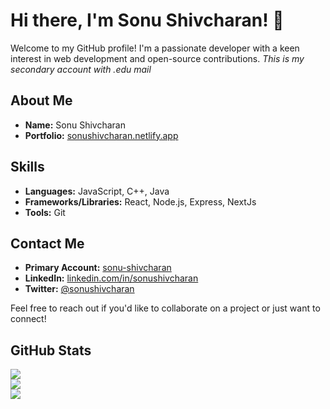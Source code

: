 # Hi there, I'm Sonu Shivcharan! 👋

Welcome to my GitHub profile! I'm a passionate developer with a keen interest in web development and open-source contributions.
*This is my secondary account with .edu mail*

## About Me

- **Name:** Sonu Shivcharan
- **Portfolio:** [sonushivcharan.netlify.app](https://sonushivcharan.netlify.app/)

## Skills

- **Languages:** JavaScript, C++, Java
- **Frameworks/Libraries:** React, Node.js, Express, NextJs
- **Tools:** Git

## Contact Me
- **Primary Account:** [sonu-shivcharan](https://github.com/sonu-shivcharan)
- **LinkedIn:** [linkedin.com/in/sonushivcharan](https://www.linkedin.com/in/sonushivcharan/)
- **Twitter:** [@sonushivcharan](https://twitter.com/sonushivcharan)

Feel free to reach out if you'd like to collaborate on a project or just want to connect!

## GitHub Stats

![](https://github-readme-stats.vercel.app/api?username=sonu-dpu&theme=dark&hide_border=false&include_all_commits=true&count_private=false&show_icons=true)<br/>
![](https://github-readme-streak-stats.herokuapp.com/?user=sonu-dpu&theme=dark&hide_border=false)<br/>
![](https://github-readme-stats.vercel.app/api/top-langs/?username=sonu-dpu&theme=dark&hide_border=false&include_all_commits=true&count_private=false&layout=compact)



